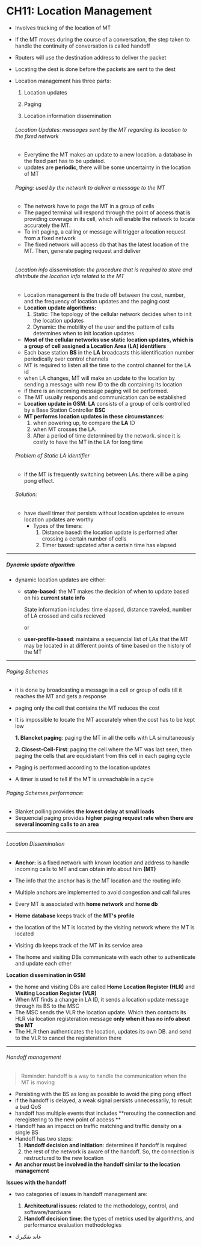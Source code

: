 #  CH11: Location Management

-  Involves tracking of the location of MT

- If the MT moves during the course of a conversation, the step taken to handle the continuity of conversation is called handoff

- Routers will use the destination address to deliver the packet

- Locating the dest is done before the packets are sent to the dest

- Location management has three parts:

  1. Location updates

  2. Paging

  3. Location information dissemination

     

  ###### Location Updates: messages sent by the MT regarding its location to the fixed network

  - Everytime the MT makes an update to a new location. a database in the fixed part has to be updated.
  - updates are **periodic**, there will be some uncertainty in the location of MT

  

  ###### Paging: used by the network to deliver a message to the MT

  - The network have to page the MT in a group of cells
  - The paged terminal will respond through the point of access that is providing coverage in its cell, which will enable the network to locate accurately the MT.
  - To init paging, a calling or message will trigger a location request from a fixed network
  - The fixed network will access db that has the latest location of the MT. Then, generate paging request and deliver

  ###### 

  ###### Location info dissemination: the procedure that is required to store and distribute the location info related to the MT

  - Location management is the trade off between the cost, number, and the frequency of location updates and the paging cost
  - **Location update algorithms:**
    1. Static: The topology of the cellular network decides when to init the location updates
    2. Dynamic: the mobility of the user and the pattern of calls determines when to init location updates
  - **Most of the cellular networks use static location updates, which is a group of cell assigned a Location Area (LA) identifiers**
  - Each base station **BS** in the **LA** broadcasts this identification number periodically over control channels
  - MT is required to listen all the time to the control channel for the LA id
  - when LA changes, MT will make an update to the location by sending a message with new ID to the db containing its location
  - if there is an incoming message paging will be performed.
  - The MT usually responds and communication can be established
  - **Location update in GSM**: **LA** consists of a group of cells controlled by a Base Station Controller **BSC**
  - **MT performs location updates in these circumstances**:
    1. when powering up, to compare the **LA** ID
    2. when MT crosses the LA. 
    3. After a period of time determined by the network. since it is costly to have the MT in the LA for long time

  

  ###### Problem of Static LA identifier

  - If the MT is frequently switching between LAs. there will be a ping pong effect.

  ###### Solution:

  - have dwell timer that persists without location updates to ensure location updates are worthy
    - Types of the timers:
      1. Distance based: the location update is performed after crossing a certain number of cells
      2. Timer based: updated after a certain time has elapsed

------

##### Dynamic update algorithm

- dynamic location updates are either:

  - **state-based**: the MT makes the decision of when to update based on his **current state info**

    State information includes: time elapsed, distance traveled, number of LA crossed and calls recieved

    or

  -  **user-profile-based**: maintains a sequencial list of LAs that the MT may be located in at different points of time based on the history of the MT

------

###### Paging Schemes

- it is done by broadcasting a message in a cell or group of cells till it reaches the MT and gets a response

- paging only the cell that contains the MT reduces the cost

- It is impossible to locate the MT accurately when the cost has to be kept low

  **1. Blancket paging**: paging the MT in all the cells with LA simultaneously

  **2. Closest-Cell-First**: paging the cell where the MT was last seen, then paging the cells that are equidistant from this cell in each paging cycle

- Paging is performed according to the location updates

- A timer is used to tell if the MT is unreachable in a cycle

###### Paging Schemes performance:

- Blanket polling provides **the lowest delay at small loads**
- Sequencial paging provides **higher paging request rate when there are several incoming calls to an area**

------

###### Location Dissemination

- **Anchor:** is a fixed network with known location and address to handle incoming calls to MT and  can obtain info about him **(MT)**

- The info that the anchor has is the MT location and the routing info

- Multiple anchors are implemented to avoid congestion and call failures

- Every MT is associated with **home network** and **home db**

- **Home database** keeps track of the **MT's profile**

- the location of the MT is located by the visiting network where the MT is located

- Visiting db keeps track of the MT in its service area

- The home and visiting DBs communicate with each other to authenticate and update each other

  

**Location dissemination in GSM**

- the home and visiting DBs are called **Home Location Register (HLR)** and **Visiting Location Register (VLR)**
- When MT finds a change in LA ID, it sends a location update message through its BS to the MSC
- The MSC sends the VLR the location update. Which then contacts its HLR via location registeration message **only when it has no info about the MT**
- The HLR then authenticates the location, updates its own DB. and send to the VLR to cancel the registeration there



------

###### Handoff management

> Reminder: handoff is a way to handle the communication when the MT is moving

- Persisting with the BS as long as possible to avoid the ping pong effect
- if the handoff is delayed, a weak signal persists unnecessarily, to result a bad QoS
- handoff has multiple events that includes **rerouting the connection and reregistering to the new point of access **
- Handoff has an impacct on traffic matching and traffic density on a single BS
- Handoff has two steps:
  1. **Handoff decision and initiation**: determines if handoff is required
  2. the rest of the network is aware of the handoff. So, the connection is restructured to the new location
- **An anchor must be involved in the handoff similar to the location management**



**Issues with the handoff**

- two categories of issues in handoff management are:
  1. **Architectural issues:** related to the methodology, control, and software/hardware
  2. **Handoff decision time**: the types of metrics used by algorithms, and performance evaluation methodologies



- عاند تفكيرك

